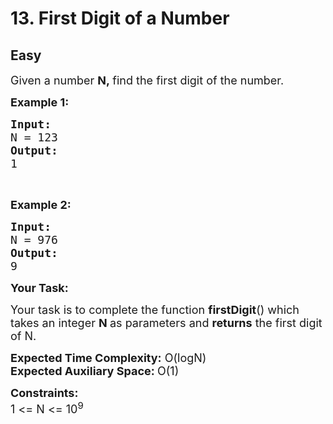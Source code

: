 # 13. First Digit of a Number
## Easy 
<div class="problem-statement">
                <p></p><p><span style="font-size:18px">Given a number&nbsp;<strong>N,&nbsp;</strong>find the first digit of the number.</span></p>

<p><span style="font-size:18px"><strong>Example 1:</strong></span></p>

<pre><span style="font-size:18px"><strong>Input:</strong>
N = 123
<strong>Output:
</strong>1
</span></pre>

<p>&nbsp;</p>

<p><span style="font-size:18px"><strong>Example 2:</strong></span></p>

<pre><span style="font-size:18px"><strong>Input:</strong>
N = 976
<strong>Output:</strong>
9</span></pre>

<p><strong><span style="font-size:18px">Your Task:</span></strong></p>

<p><span style="font-size:18px">Your task is to complete the function <strong>firstDigit</strong>() which takes an integer <strong>N&nbsp;</strong>as parameters and <strong>returns</strong> the first digit of N.</span></p>

<p><span style="font-size:18px"><strong>Expected Time Complexity:</strong>&nbsp;O(logN)<br>
<strong>Expected Auxiliary Space:&nbsp;</strong>O(1)</span></p>

<p><span style="font-size:18px"><strong>Constraints:</strong><br>
1 &lt;= N &lt;= 10<sup>9</sup></span></p>

<p>&nbsp;</p>
 <p></p>
            </div>